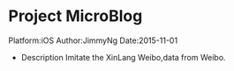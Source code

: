 # Project MicroBlog
Platform:iOS  Author:JimmyNg  Date:2015-11-01
* Description Imitate the XinLang Weibo,data from Weibo.


